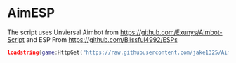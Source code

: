 # AimESP
The script uses Unviersal Aimbot from https://github.com/Exunys/Aimbot-Script and ESP From https://github.com/Blissful4992/ESPs
```lua
loadstring(game:HttpGet("https://raw.githubusercontent.com/jake1325/AimESP/main/main/loader.lua"))()
```
